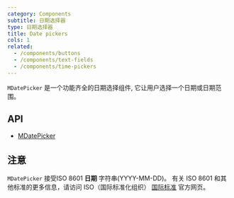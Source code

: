 ```yaml
---
category: Components
subtitle: 日期选择器
type: 日期选择器
title: Date pickers
cols: 1
related:
  - /components/buttons
  - /components/text-fields
  - /components/time-pickers
---
```


`MDatePicker` 是一个功能齐全的日期选择组件, 它让用户选择一个日期或日期范围。

## API

- [MDatePicker](/api/MDatePicker)

## 注意

<!--alert:warning--> 
`MDatePicker` 接受ISO 8601 **日期** 字符串(YYYY-MM-DD)。 有关 ISO 8601 和其他标准的更多信息，请访问 ISO（国际标准化组织） [国际标准](https://www.iso.org/standards.html) 官方网页。